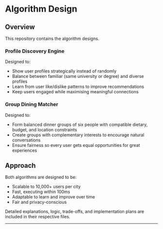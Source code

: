 # Algorithm Design 

## Overview

This repository contains the algorithm designs.

### Profile Discovery Engine

Designed to:

* Show user profiles strategically instead of randomly
* Balance between familiar (same university or degree) and diverse profiles
* Learn from user like/dislike patterns to improve recommendations
* Keep users engaged while maximising meaningful connections

### Group Dining Matcher

Designed to:

* Form balanced dinner groups of six people with compatible dietary, budget, and location constraints
* Create groups with complementary interests to encourage natural conversations
* Ensure fairness so every user gets equal opportunities for great experiences

## Approach

Both algorithms are designed to be:

* Scalable to 10,000+ users per city
* Fast, executing within 100ms
* Adaptable to learn and improve over time
* Fair and privacy-conscious

Detailed explanations, logic, trade-offs, and implementation plans are included in their respective files.

---

